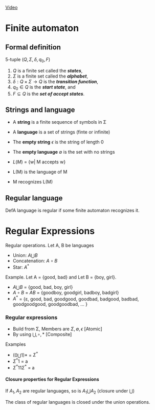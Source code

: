 [Video](https://www.youtube.com/watch?v=9syvZr-9xwk&list=PLUl4u3cNGP60_JNv2MmK3wkOt9syvfQWY)
#  Finite automaton

## Formal definition

5-tuple $(Q, \Sigma, \delta, q_{0}, F)$

1. $Q$ is a finite set called the ***states***,
2. $Σ$ is a finite set called the ***alphabet***,
3. $δ: Q \times Σ \rightarrow Q$ is the ***transition function***,
4. $q_{0} \in Q$ is the ***start state***, and
5. $F \subseteq Q$ is the ***set of accept states***.

## Strings and language

- A **string** is a finite sequence of symbols in Σ
- A **language** is a set of strings (finte or infinite)
- The **empty string** $\epsilon$ is the string of length 0
- The **empty language** $\emptyset$ is the set with no strings

- $L(M)$ = {w| M accepts w}
- L(M) is the language of M
- M recognizes L(M)

## Regular language

DefA language is regular if some finite automaton recognizes it.

# Regular Expressions

Regular operations. Let A, B be languages
- Union: $A \bigcup B$
- Concatenation: $A \circ B$
- Star: $A^{*}$

Example. Let A = {good, bad} and Let B = {boy, girl}.
- $A \bigcup B$ = {good, bad, boy, girl}
- $A \circ B$ = $AB$ = {goodboy, goodgirl, badboy, badgirl}
- $A^{\ast}$ = {ε, good, bad, goodgood, goodbad, badgood, badbad, goodgoodgood, goodgoodbad, ... }

### Regular expressions

- Build from Σ, Members are $\Sigma, \emptyset, \epsilon$ [Atomic]
- By using $\bigcup, \circ, \ast$ [Composite]

Examples

- $(0 \bigcup 1)\ast$ = $\Sigma^{\ast}$
- $\Sigma^{\ast}1$ = a
- $\Sigma^{\ast}11\Sigma^{\ast}$ = a

#### Closure properties for Regular Expressions

If $A_{1},A_{2}$ are regular languages, so is $A_{1} \bigcup A_{2}$ (closure under $\bigcup$)

The class of regular languages is closed under the union operations.